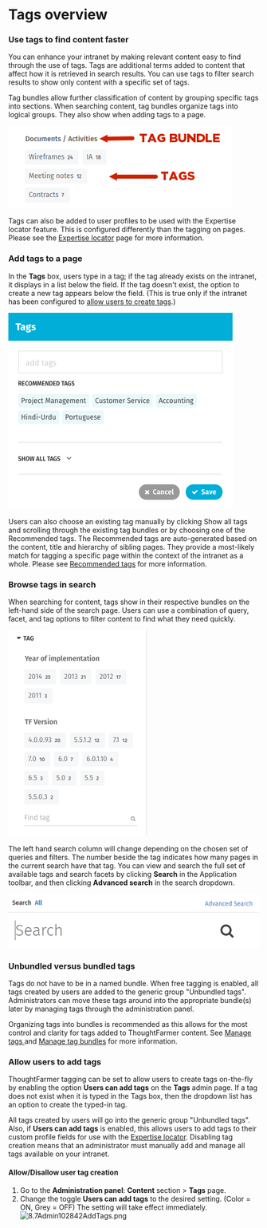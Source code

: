 # Tags overview

### Use tags to find content faster

You can enhance your intranet by making relevant content easy to find through the use of tags. Tags are additional terms added to content that affect how it is retrieved in search results. You can use tags to filter search results to show only content with a specific set of tags.  
  
Tag bundles allow further classification of content by grouping specific tags into sections. When searching content, tag bundles organize tags into logical groups. They also show when adding tags to a page.

![](../../../.gitbook/assets/1%20%2897%29.png)

Tags can also be added to user profiles to be used with the Expertise locator feature. This is configured differently than the tagging on pages. Please see the [Expertise locator](../untitled-4/) page for more information.

### Add tags to a page <a id="section1"></a>

In the **Tags** box, users type in a tag; if the tag already exists on the intranet, it displays in a list below the field. If the tag doesn't exist, the option to create a new tag appears below the field. \(This is true only if the intranet has been configured to [allow users to create tags](tags-overview.md).\)

![](../../../.gitbook/assets/2%20%2842%29.png)

Users can also choose an existing tag manually by clicking Show all tags and scrolling through the existing tag bundles or by choosing one of the Recommended tags. The Recommended tags are auto-generated based on the content, title and hierarchy of sibling pages. They provide a most-likely match for tagging a specific page within the context of the intranet as a whole. Please see [Recommended tags](recommended-tags.md) for more information.

### Browse tags in search <a id="section2"></a>

When searching for content, tags show in their respective bundles on the left-hand side of the search page. Users can use a combination of query, facet, and tag options to filter content to find what they need quickly.

![](../../../.gitbook/assets/3%20%2868%29.png)

The left hand search column will change depending on the chosen set of queries and filters. The number beside the tag indicates how many pages in the current search have that tag. You can view and search the full set of available tags and search facets by clicking **Search** in the Application toolbar, and then clicking **Advanced search** in the search dropdown.  


![](../../../.gitbook/assets/4%20%2811%29.png)

### Unbundled versus bundled tags <a id="section3"></a>

Tags do not have to be in a named bundle. When free tagging is enabled, all tags created by users are added to the generic group "Unbundled tags". Administrators can move these tags around into the appropriate bundle\(s\) later by managing tags through the administration panel.  
  
Organizing tags into bundles is recommended as this allows for the most control and clarity for tags added to ThoughtFarmer content. See [Manage tags ](manage-tags.md)and [Manage tag bundles](manage-tag-bundles.md) for more information.

### Allow users to add tags <a id="section4"></a>

ThoughtFarmer tagging can be set to allow users to create tags on-the-fly by enabling the option **Users can add tags** on the **Tags** admin page. If a tag does not exist when it is typed in the Tags box, then the dropdown list has an option to create the typed-in tag.  
  
All tags created by users will go into the generic group "Unbundled tags". Also, if **Users can add tags** is enabled, this allows users to add tags to their custom profile fields for use with the [Expertise locator](https://community.thoughtfarmer.com/content/106059/expertise-locator). Disabling tag creation means that an administrator must manually add and manage all tags available on your intranet.

#### Allow/Disallow user tag creation

1. Go to the **Administration panel**: **Content** section &gt; **Tags** page.
2. Change the toggle **Users can add tags** to the desired setting. \(Color = ON, Grey = OFF\) The setting will take effect immediately.  ![8.7Admin102842AddTags.png](https://community.thoughtfarmer.com/imagethumb/222472170000/16915/189x82/False/8.7Admin102842AddTags.png)

